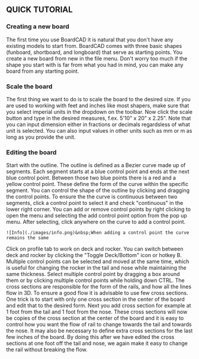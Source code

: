 ## QUICK TUTORIAL

### Creating a new board
The first time you use BoardCAD it is natural that you
don't have any existing models to start from.
BoardCAD comes with three basic shapes (funboard,
shortboard, and longboard) that serve as starting
points. You create a new board from new in the file menu.
Don't worry too much if the shape you start with is far from
what you had in mind, you can make any board from any starting point.

### Scale the board
The first thing we want to do is to scale the board to the
desired size. If you are used to working with feet and inches like most shapers, 
make sure that you select imperial units in the dropdown on the toolbar.
Now click the scale button and type in the desired measures, f.ex.
5'10" x 20" x 2.25". Note that you can input dimension either in fractions or
decimals regardsless of what unit is selected. You can also input values in
other units such as mm or m as long as you provide the unit.

### Editing the board
Start with the outline. 
The outline is defined as a Bezier curve made up of
segments. Each segment starts at a blue
control point and ends at the next blue control point.
Between those two blue points there is a red and a yellow
control point. These define the form of the curve within the specific
segment. You can control the shape of the outline by
clicking and dragging the control points. To ensure the
the curve is continuous between two segments, click a control point to
select it and check "continuous" in the lower right corner.
You can add or remove control points by right clicking to open the menu and
selecting the add control point option from the pop up menu. After selecting,
click anywhere on the curve to add a control point. 

`![Info](./images/info.png)&nbsp;When adding a control point the curve remains the same`


Click on profile tab to work on deck and rocker. You
can switch between deck and rocker by clicking the "Toggle
Deck/Bottom" icon or hotkey B.
Multiple control points can be selected and moved
at the same time, which is useful for changing the
rocker in the tail and nose while maintaining the same
thickness. Select multiple control point by dragging a box around
them or by clicking multiple control points while holding down CTRL.
The cross sections are responsible for the form of the rails, and how all the lines
flow in 3D. To ensure a good flow it is advisable to use few
cross sections. One trick is to start with only one cross
section in the center of the board and edit that to the
desired form. Next you add cross section for example at 1
foot from the tail and 1 foot from the nose. These cross
sections will now be copies of the cross section at the center
of the board and it is easy to control how you want the flow
of rail to change towards the tail and towards the nose.
It may also be necessary to define extra cross
sections for the last few inches of the board. By doing this
after we have edited the cross sections at one foot off the
tail and nose, we again make it easy to change the rail
without breaking the flow.
